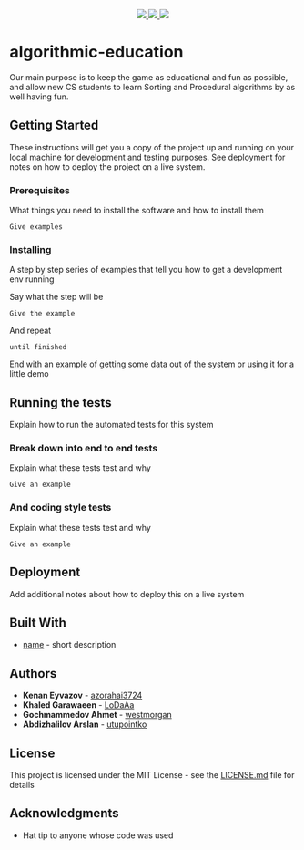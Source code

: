 <p align="center">
    <a href="https://github.com/utupointko/algorithmic-education/actions?query=workflow%3Abuild"><img src="https://img.shields.io/github/workflow/status/utupointko/algorithmic-education/build/master">
    <a href="https://github.com/utupointko/algorithmic-education/actions?query=workflow%3Atest"><img src="https://img.shields.io/github/workflow/status/utupointko/algorithmic-education/test/master?label=test">
    <a href="https://github.com/utupointko/algorithmic-education/blob/master/LICENSE.md"><img src="https://img.shields.io/github/license/utupointko/algorithmic-education"></a>
</p>

# algorithmic-education

Our main purpose is to keep the game as educational and fun as possible, and allow new CS students to learn Sorting and Procedural algorithms by as well having fun.

## Getting Started

These instructions will get you a copy of the project up and running on your local machine for development and testing purposes. See deployment for notes on how to deploy the project on a live system.

### Prerequisites

What things you need to install the software and how to install them

```
Give examples
```

### Installing

A step by step series of examples that tell you how to get a development env running

Say what the step will be

```
Give the example
```

And repeat

```
until finished
```

End with an example of getting some data out of the system or using it for a little demo

## Running the tests

Explain how to run the automated tests for this system

### Break down into end to end tests

Explain what these tests test and why

```
Give an example
```

### And coding style tests

Explain what these tests test and why

```
Give an example
```

## Deployment

Add additional notes about how to deploy this on a live system

## Built With

* [name](link) - short description

## Authors

* **Kenan Eyvazov** - [azorahai3724](https://github.com/azorahai3724)
* **Khaled Garawaeen** - [LoDaAa](https://github.com/LoDaAa)
* **Gochmammedov Ahmet** - [westmorgan](https://github.com/westmorgan)
* **Abdizhalilov Arslan** - [utupointko](https://github.com/utupointko)

## License

This project is licensed under the MIT License - see the [LICENSE.md](LICENSE.md) file for details

## Acknowledgments

* Hat tip to anyone whose code was used